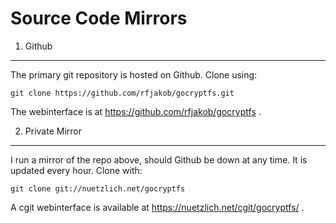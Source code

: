 Source Code Mirrors
===================

1) Github
---------

The primary git repository is hosted on Github. Clone using:

    git clone https://github.com/rfjakob/gocryptfs.git

The webinterface is at https://github.com/rfjakob/gocryptfs .

2) Private Mirror
-----------------

I run a mirror of the repo above, should Github be down at any time.
It is updated every hour. Clone with:

    git clone git://nuetzlich.net/gocryptfs

A cgit webinterface is available at https://nuetzlich.net/cgit/gocryptfs/ .
